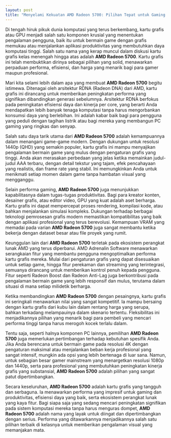 ```yaml
---
layout: post
title: "Menyelami Kekuatan AMD Radeon 5700: Pilihan Tepat untuk Gaming dan Produktivitas"
---
```


Di tengah hiruk pikuk dunia komputasi yang terus berkembang, kartu grafis atau GPU menjadi salah satu komponen krusial yang menentukan pengalaman pengguna, baik itu untuk bermain game dengan grafis memukau atau menjalankan aplikasi produktivitas yang membutuhkan daya komputasi tinggi. Salah satu nama yang kerap muncul dalam diskusi kartu grafis kelas menengah hingga atas adalah **AMD Radeon 5700**. Kartu grafis ini telah membuktikan dirinya sebagai pilihan yang solid, menawarkan perpaduan performa, efisiensi, dan harga yang menarik bagi para gamer maupun profesional.

Mari kita selami lebih dalam apa yang membuat **AMD Radeon 5700** begitu istimewa. Ditenagai oleh arsitektur RDNA (Radeon DNA) dari AMD, kartu grafis ini dirancang untuk memberikan peningkatan performa yang signifikan dibandingkan generasi sebelumnya. Arsitektur RDNA berfokus pada peningkatan efisiensi daya dan kinerja per core, yang berarti Anda mendapatkan lebih banyak tenaga komputasi tanpa harus mengorbankan konsumsi daya yang berlebihan. Ini adalah kabar baik bagi para pengguna yang peduli dengan tagihan listrik atau bagi mereka yang membangun PC gaming yang ringkas dan senyap.

Salah satu daya tarik utama dari **AMD Radeon 5700** adalah kemampuannya dalam menangani game-game modern. Dengan dukungan untuk resolusi 1440p (QHD) yang semakin populer, kartu grafis ini mampu menyajikan pengalaman bermain game yang mulus dengan pengaturan grafis yang tinggi. Anda akan merasakan perbedaan yang jelas ketika memainkan judul-judul AAA terbaru, dengan detail tekstur yang tajam, efek pencahayaan yang realistis, dan frame rate yang stabil. Ini memungkinkan Anda untuk menikmati setiap momen dalam game tanpa hambatan visual yang mengganggu.

Selain performa gaming, **AMD Radeon 5700** juga menunjukkan kapabilitasnya dalam tugas-tugas produktivitas. Bagi para kreator konten, desainer grafis, atau editor video, GPU yang kuat adalah aset berharga. Kartu grafis ini dapat mempercepat proses rendering, kompilasi kode, atau bahkan menjalankan simulasi kompleks. Dukungan terhadap berbagai teknologi pemrosesan grafis modern memastikan kompatibilitas yang baik dengan aplikasi profesional yang terus berevolusi. Kemampuan VRAM yang memadai pada varian **AMD Radeon 5700** juga sangat membantu ketika bekerja dengan dataset besar atau file proyek yang rumit.

Keunggulan lain dari **AMD Radeon 5700** terletak pada ekosistem perangkat lunak AMD yang terus diperbarui. AMD Adrenalin Software menawarkan serangkaian fitur yang membantu pengguna mengoptimalkan performa kartu grafis mereka. Mulai dari pengaturan grafis yang dapat disesuaikan untuk setiap game, hingga fitur perekaman dan streaming yang terintegrasi, semuanya dirancang untuk memberikan kontrol penuh kepada pengguna. Fitur seperti Radeon Boost dan Radeon Anti-Lag juga berkontribusi pada pengalaman bermain game yang lebih responsif dan mulus, terutama dalam situasi di mana setiap milidetik berharga.

Ketika membandingkan **AMD Radeon 5700** dengan pesaingnya, kartu grafis ini seringkali menawarkan nilai yang sangat kompetitif. Ia mampu bersaing dengan kartu grafis dari kubu lain dalam rentang harga yang serupa, bahkan terkadang melampauinya dalam skenario tertentu. Fleksibilitas ini menjadikannya pilihan yang menarik bagi para pembeli yang mencari performa tinggi tanpa harus merogoh kocek terlalu dalam.

Tentu saja, seperti halnya komponen PC lainnya, pemilihan **AMD Radeon 5700** juga memerlukan pertimbangan terhadap kebutuhan spesifik Anda. Jika Anda berencana untuk bermain game pada resolusi 4K dengan pengaturan maksimal atau menjalankan beban kerja profesional yang sangat intensif, mungkin ada opsi yang lebih bertenaga di luar sana. Namun, untuk sebagian besar gamer mainstream yang menargetkan resolusi 1080p dan 1440p, serta para profesional yang membutuhkan peningkatan kinerja grafis yang substansial, **AMD Radeon 5700** adalah pilihan yang sangat patut dipertimbangkan.

Secara keseluruhan, **AMD Radeon 5700** adalah kartu grafis yang tangguh dan serbaguna. Ia menawarkan performa yang impresif untuk gaming dan produktivitas, efisiensi daya yang baik, serta ekosistem perangkat lunak yang kaya fitur. Bagi siapa saja yang sedang mencari peningkatan signifikan pada sistem komputasi mereka tanpa harus menguras dompet, **AMD Radeon 5700** adalah nama yang layak untuk diingat dan dipertimbangkan dengan serius. Performa yang ditawarkannya menjadikannya salah satu pilihan terbaik di kelasnya untuk memberikan pengalaman visual yang memanjakan mata.
